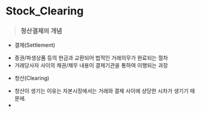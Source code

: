 # Stock_Clearing
>### 청산결제의 개념
- 결제(Settlement)
 + 증권/파생상품 등의 현금과 교환되어 법적인 거래의무가 완료되는 절차
 + 거래당사자 사이의 채권/채무 내용이 결제기관을 통하여 이행되는 과장

- 청산(Clearing)
 + 청산이 생기는 이유는 자본시장에서는 거래와 결제 사이에 상당한 시차가 생기기 때문에.
 + 
